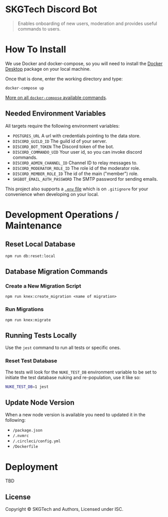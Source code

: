 # SKGTech Discord Bot

> Enables onboarding of new users, moderation and provides useful commands to users.

# How To Install

We use Docker and docker-compose, so you will need to install
the [Docker Desktop][docker-desktop] package
on your local machine.

Once that is done, enter the working directory and type:

```
docker-compose up
```

[More on all `docker-compose` available commands][docker-compose].

## Needed Environment Variables

All targets require the following environment variables:

-   `POSTGRES_URL` A url with credentials pointing to the data store.
-   `DISCORD_GUILD_ID` The guild id of your server.
-   `DISCORD_BOT_TOKEN` The Discord token of the bot.
-   `DISCORD_COMMANDO_UID` Your user id, so you can invoke discord commands.
-   `DISCORD_ADMIN_CHANNEL_ID` Channel ID to relay messages to.
-   `DISCORD_MODERATOR_ROLE_ID` The role id of the moderator role.
-   `DISCORD_MEMBER_ROLE_ID` The id of the main ("member") role.
-   `SKGBOT_EMAIL_AUTH_PASSWORD` The SMTP password for sending emails.

This project also supports a [`.env` file][dotenv] which is on `.gitignore`
for your convenience when developing on your local.

# Development Operations / Maintenance

## Reset Local Database

```
npm run db:reset:local
```

## Database Migration Commands

### Create a New Migration Script

```
npm run knex:create_migration <name of migration>
```

### Run Migrations

```
npm run knex:migrate
```

## Running Tests Locally

Use the `jest` command to run all tests or specific ones.

### Reset Test Database

The tests will look for the `NUKE_TEST_DB` environment variable to be set to
initiate the test database nuking and re-population, use it like so:

```bash
NUKE_TEST_DB=1 jest
```

## Update Node Version

When a new node version is available you need to updated it in the following:

-   `/package.json`
-   `/.nvmrc`
-   `/.circleci/config.yml`
-   `/Dockerfile`

# Deployment

TBD

## License

Copyright © SKGTech and Authors, Licensed under ISC.

[docker-compose]: https://docs.docker.com/compose/reference/overview/
[docker-desktop]: https://www.docker.com/products/docker-desktop
[dotenv]: https://github.com/motdotla/dotenv#readme
